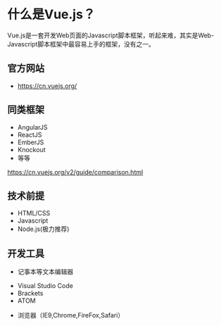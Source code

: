 什么是Vue.js？
==============

Vue.js是一套开发Web页面的Javascript脚本框架，听起来难，其实是Web-Javascript脚本框架中最容易上手的框架，没有之一。

## 官方网站

* https://cn.vuejs.org/

## 同类框架

* AngularJS  
* ReactJS
* EmberJS
* Knockout
* 等等

https://cn.vuejs.org/v2/guide/comparison.html

## 技术前提
* HTML/CSS
* Javascript
* Node.js(极力推荐)

## 开发工具
* 记事本等文本编辑器
 - Visual Studio Code
 - Brackets
 - ATOM
* 浏览器（IE9,Chrome,FireFox,Safari）

